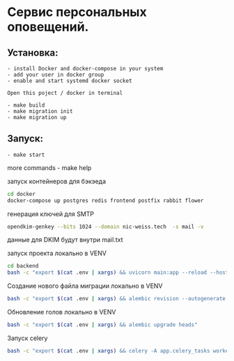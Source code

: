 # Сервис персональных оповещений. #

  ## Установка: ##
    - install Docker and docker-compose in your system
    - add your user in docker group
    - enable and start systemd docker socket

    Open this poject / docker in terminal

    - make build
    - make migration init
    - make migration up

  ## Запуск: ##

    - make start


more commands - make help

запуск контейнеров для бэкэеда
```bash
cd docker
docker-compose up postgres redis frontend postfix rabbit flower
```

генерация ключей для SMTP
```bash
opendkim-genkey --bits 1024 --domain nic-weiss.tech  -s mail -v
```

данные для DKIM будут внутри mail.txt

запуск проекта локально в VENV
```bash
cd backend
bash -c "export $(cat .env | xargs) && uvicorn main:app --reload --host 0.0.0.0 --port 8800"
```

Создание нового файла миграции локально в VENV
```bash
bash -c "export $(cat .env | xargs) && alembic revision --autogenerate -m 'Field changes'"
```

Обновление голов локально в VENV
```bash
bash -c "export $(cat .env | xargs) && alembic upgrade heads"
```

Запуск celery
```bash
bash -c "export $(cat .env | xargs) && celery -A app.celery_tasks worker --loglevel=info --concurrency=1 -E -n notifier-worker@4.0.0.%h -Q watcher,sender"
```
